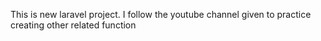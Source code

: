 This is new laravel project.
I follow the youtube channel given to practice creating other related function
